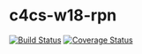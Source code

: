 # c4cs-w18-rpn
[![Build Status](https://travis-ci.org/samjhall/c4cs-w18-rpn.svg?branch=master)](https://travis-ci.org/samjhall/c4cs-w18-rpn)
[![Coverage Status](https://coveralls.io/repos/github/samjhall/c4cs-w18-rpn/badge.svg?branch=master)](https://coveralls.io/github/samjhall/c4cs-w18-rpn?branch=master)
